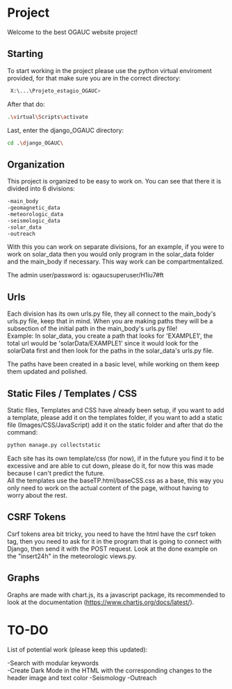 # Project

Welcome to the best OGAUC website project!

## Starting

To start working in the project please use the python virtual enviroment provided, for that make sure you are in the correct directory:
```bash
 X:\...\Projeto_estagio_OGAUC>
```
After that do:
```bash
.\virtual\Scripts\activate
```
Last, enter the django_OGAUC directory:
```bash
cd .\django_OGAUC\ 
```

## Organization

This project is organized to be easy to work on. You can see that there it is divided into 6 divisions:

```bash
-main_body
-geomagnetic_data
-meteorologic_data
-seismologic_data
-solar_data
-outreach
``` 
With this you can work on separate divisions, for an example, if you were to work on solar_data then you would only program in the solar_data folder and the main_body if necessary. This way work can be compartmentalized.

The admin user/password is: ogaucsuperuser/H1iu7#ft

## Urls

Each division has its own urls.py file, they all connect to the main_body's urls.py file, keep that in mind. When you are making paths they will be a subsection of the initial path in the main_body's urls.py file!   
Example: In solar_data, you create a path that looks for 'EXAMPLE1', the total url would be 'solarData/EXAMPLE1' since it would look for the solarData first and then look for the paths in the solar_data's urls.py file.   
  
The paths have been created in a basic level, while working on them keep them updated and polished.

## Static Files / Templates / CSS

Static files, Templates and CSS have already been setup, if you want to add a template, please add it on the templates folder, if you want to add a static file (Images/CSS/JavaScript) add it on the static folder and after that do the command:

```bash
python manage.py collectstatic
```
Each site has its own template/css (for now), if in the future you find it to be excessive and are able to cut down, please do it, for now this was made because I can't predict the future.  
All the templates use the baseTP.html/baseCSS.css as a base, this way you only need to work on the actual content of the page, without having to worry about the rest.

## CSRF Tokens

Csrf tokens area bit tricky, you need to have the html have the csrf token tag, then you need to ask for it in the program that is going to connect with Django, then send it with the POST request. Look at the done example on the "insert24h" in the meteorologic views.py.

## Graphs

Graphs are made with chart.js, its a javascript package, its recommended to look at the documentation (https://www.chartjs.org/docs/latest/).

# TO-DO

List of potential work (please keep this updated):

-Search with modular keywords   
-Create Dark Mode in the HTML with the corresponding changes to the header image and text color
-Seismology
-Outreach
